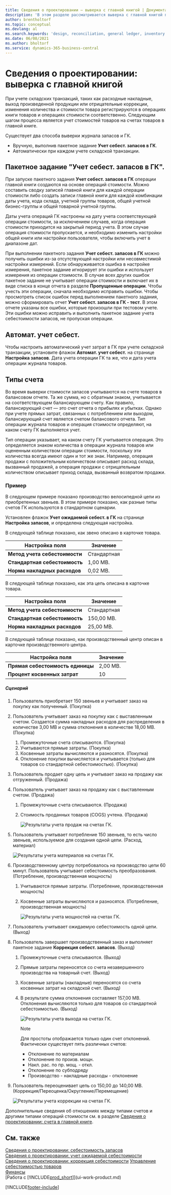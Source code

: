 ```yaml
---
title: Сведения о проектировании — выверка с главной книгой | Документация Майкрософт
description: 'В этом разделе рассматривается выверка с главной книгой при учете складских транзакций, таких как расходные накладные продажи, выпущенная продукция или отрицательные коррекции.'
author: brentholtorf
ms.topic: conceptual
ms.devlang: al
ms.search.keywords: 'design, reconciliation, general ledger, inventory'
ms.date: 06/08/2021
ms.author: bholtorf
ms.service: dynamics-365-business-central
---
```

# <a name="design-details-reconciliation-with-the-general-ledger"></a>Сведения о проектировании: выверка с главной книгой
При учете складских транзакций, таких как расходные накладные, выход произведенной продукции или отрицательные коррекции, изменения количества и стоимости товара регистрируются в операциях книги товаров и операциях стоимости соответственно. Следующим шагом процесса является учет стоимостей товаров на счетах товаров в главной книге.  

Существует два способа выверки журнала запасов и ГК.  

* Вручную, выполнив пакетное задание **Учет себест. запасов в ГК**.  
* Автоматически при каждом учете складской транзакции.  

## <a name="post-inventory-cost-to-gl-batch-job"></a>Пакетное задание "Учет себест. запасов в ГК".
При запуске пакетного задания **Учет себест. запасов в ГК** операции главной книги создаются на основе операций стоимости. Можно составить сводку записей главной книги для каждой операции стоимости либо создать записи главной книги для каждой комбинации даты учета, кода склада, учетной группы товаров, общей учетной бизнес-группы и общей товарной учетной группы.  

Даты учета операций ГК настроены на дату учета соответствующей операции стоимости, за исключением случаев, когда операция стоимости приходится на закрытый период учета. В этом случае операция стоимости пропускается, и необходимо изменить настройки общей книги или настройки пользователя, чтобы включить учет в диапазоне дат.  

При выполнении пакетного задания **Учет себест. запасов в ГК** можно получить ошибки из-за отсутствующей настройки или несовместимой настройки измерений. Если обнаруживается ошибка в настройке измерения, пакетное задание игнорирует эти ошибки и использует измерения из операции стоимости. В случае всех других ошибок пакетное задание не учитывает операции стоимости и включает их в виде списка в конце отчета в разделе **Пропущенные операции**. Чтобы учесть эти операции, сначала необходимо исправить ошибки. Чтобы просмотреть список ошибок перед выполнением пакетного задания, можно сформировать отчет **Учет себест. запасов в ГК - тест**. В этом отчете указаны все ошибки, которые произошли при тестовом учете. Эти ошибки можно исправить и выполнить пакетное задание учета себестоимости запасов, не пропуская операции.  

## <a name="automatic-cost-posting"></a>Автомат. учет себест.
Чтобы настроить автоматический учет затрат в ГК при учете складской транзакции, установите флажок **Автомат. учет себест.** на странице **Настройка запасов**. Дата учета операции ГК та же, что и дата учета операции журнала товаров.  

## <a name="account-types"></a>Типы счета
Во время выверки стоимости запасов учитываются на счете товаров в балансовом отчете. Та же сумма, но с обратным знаком, учитывается на соответствующем балансирующем счету. Как правило, балансирующий счет — это счет отчета о прибылях и убытках. Однако при учете прямых затрат, связанных с потреблением или выходом, балансирующий счет является счетом балансового отчета. Тип операции журнала товаров и операция стоимости определяют, на каком счету ГК выполняется учет.  

Тип операции указывает, на каком счету ГК учитывается операция. Это определяется знаком количества в операции журнала товаров или оцененным количеством операции стоимости, поскольку эти количества всегда имеют один и тот же знак. Например, операция продажи с положительным количеством описывает расход склада, вызванный продажей, а операция продажи с отрицательным количеством описывает приход склада, вызванный возвратом продажи.  

### <a name="example"></a>Пример
В следующем примере показано производство велосипедной цепи из приобретенных звеньев. В этом примере показано, как разные типы счетов ГК используются в стандартном сценарии.  

Установлен флажок **Учет ожидаемой себест. в ГК** на странице **Настройка запасов**, и определена следующая настройка.  

В следующей таблице показано, как звено описано в карточке товара.  

|Настройка поля|Значение|  
|-----------------|-----------|  
|**Метод учета себестоимости**|Стандартная|  
|**Стандартная себестоимость**|1,00 МВ.|  
|**Норма накладных расходов**|0,02 МВ.|  

В следующей таблице показано, как эта цепь описана в карточке товара.  

|Настройка поля|Значение|  
|-----------------|-----------|  
|**Метод учета себестоимости**|Стандартная|  
|**Стандартная себестоимость**|150,00 МВ.|  
|**Норма накладных расходов**|25,00 МВ.|  

В следующей таблице показано, как производственный центр описан в карточке производственного центра.  

|Настройка поля|Значение|  
|-----------------|-----------|  
|**Прямая себестоимость единицы**|2,00 МВ.|  
|**Процент косвенных затрат**|10|  

##### <a name="scenario"></a>Сценарий
1. Пользователь приобретает 150 звеньев и учитывает заказ на покупку как полученный. (Покупка)  
2. Пользователь учитывает заказ на покупку как с выставленным счетом. Создается сумма накладных расходов для распределения в количестве 3,00 МВ и сумма отклонения в количестве 18,00 МВ. (Покупка)  

    1. Промежуточные счета списываются. (Покупка)  
    2. Учитываются прямые затраты. (Покупка)  
    3. Косвенные затраты вычисляются и разносятся. (Покупка)  
    4. Отклонение покупки вычисляется и учитывается (только для товаров со стандартной себестоимостью). (Покупка)  
3. Пользователь продает одну цепь и учитывает заказ на продажу как отгруженный. (Продажа)  
4. Пользователь учитывает заказ на продажу как с выставленным счетом. (Продажа)  

    1. Промежуточные счета списываются. (Продажа)  
    2. Стоимость проданных товаров (COGS) учтена. (Продажа)  

        ![Результаты учета продаж на счетах ГК.](media/design_details_inventory_costing_3_gl_posting_sales.png "Результаты учета продаж на счетах ГК")  
5. Пользователь учитывает потребление 150 звеньев, то есть число звеньев, используемое для создания одной цепи. (Расход, материал)  

    ![Результаты учета материалов на счетах ГК.](media/design_details_inventory_costing_3_gl_posting_material.png "Результаты учета материалов на счетах ГК")  
6. Производственному центру потребовалось на производство цепи 60 минут. Пользователь учитывает себестоимость преобразования. (Потребление, производственная мощность)  

    1. Учитываются прямые затраты. (Потребление, производственная мощность)  
    2. Косвенные затраты вычисляются и разносятся. (Потребление, производственная мощность)  

        ![Результаты учета мощностей на счетах ГК.](media/design_details_inventory_costing_3_gl_posting_capacity.png "Результаты учета мощностей на счетах ГК")  
7. Пользователь учитывает ожидаемую себестоимость одной цепи. (Выход)  
8. Пользователь завершает производственный заказ и выполняет пакетное задание **Коррекция себест. запасов**. (Выход)  

    1. Промежуточные счета списываются. (Выход)  
    2. Прямые затраты переносятся со счета незавершенного производства на товарный счет. (Выход)  
    3. Косвенные затраты (накладные) переносятся со счета косвенных затрат на складской счет. (Выход)  
    4. В результате сумма отклонения составляет 157,00 МВ. Отклонения вычисляются только для товаров со стандартной себестоимостью. (Выход)  

        ![Результаты учета выхода на счетах ГК.](media/design_details_inventory_costing_3_gl_posting_output.png "Результаты учета выхода на счетах ГК")  

        > [!NOTE]  
        >  Для простоты отображается только один счет отклонений. Фактически существует пять различных счетов:  
        >   
        >  * Отклонение по материалам  
        >  * Отклонение по произв. мощн.  
        >  * Накл. рас. по пр. мощ. - откл.  
        >  * Отклонение по субподряду  
        >  * Производство - накладные расходы - отклонение  

9. Пользователь переоценивает цепь со 150,00 до 140,00 МВ. (Коррекция/Переоценка/Округление/Перемещение)  

    ![Результаты учета коррекции на счетах ГК.](media/design_details_inventory_costing_3_gl_posting_adjustment.png "Результаты учета коррекции на счетах ГК")  

Дополнительные сведения об отношениях между типами счетов и другими типами операций стоимости см. в разделе [Сведения о проектировании: счета в главной книге](design-details-accounts-in-the-general-ledger.md).  

## <a name="see-also"></a>См. также
[Сведения о проектировании: себестоимость запасов](design-details-inventory-costing.md)   
[Сведения о проектировании: учет ожидаемой себестоимости](design-details-expected-cost-posting.md)   
[Сведения о проектировании: коррекция себестоимости](design-details-cost-adjustment.md)
[Управление себестоимостью товаров](finance-manage-inventory-costs.md)  
[Финансы](finance.md)  
[Работа с [!INCLUDE[prod_short](includes/prod_short.md)]](ui-work-product.md)


[!INCLUDE[footer-include](includes/footer-banner.md)]
